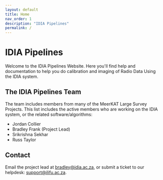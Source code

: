 ```yaml
---
layout: default
title: Home
nav_order: 1
description: "IDIA Pipelines"
permalink: /
---
```


# IDIA Pipelines


Welcome to the IDIA Pipelines Website. Here you'll find help and documentation to help you do
calibration and imaging of Radio Data Using the IDIA system. 

## The IDIA Pipelines Team
The team includes members from many of the MeerKAT Large Survey Projects. This list includes the
active members who are working on the IDIA system, or the related software/algorithms:
* Jordan Collier
* Bradley Frank (Project Lead)
* Srikrishna Sekhar
* Russ Taylor

## Contact
Email the project lead at [bradley@idia.ac.za][brad], or submit a ticket to our helpdesk:
[support@ilifu.ac.za][ilifu].

[ilifu]: support@ilifu.ac.za
[brad]: bradley@idia.ac.za
